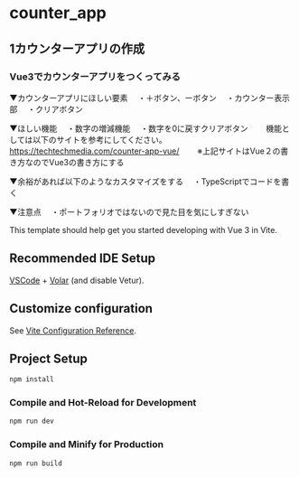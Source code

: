 # counter_app

## 1カウンターアプリの作成
### Vue3でカウンターアプリをつくってみる
▼カウンターアプリにほしい要素
　・＋ボタン、ーボタン
　・カウンター表示部
　・クリアボタン

▼ほしい機能
　・数字の増減機能
　・数字を0に戻すクリアボタン
　　機能としては以下のサイトを参考にしてください。
　　https://techtechmedia.com/counter-app-vue/
　　※上記サイトはVue２の書き方なのでVue3の書き方にする

▼余裕があれば以下のようなカスタマイズをする
　・TypeScriptでコードを書く

▼注意点
　・ポートフォリオではないので見た目を気にしすぎない


This template should help get you started developing with Vue 3 in Vite.

## Recommended IDE Setup

[VSCode](https://code.visualstudio.com/) + [Volar](https://marketplace.visualstudio.com/items?itemName=Vue.volar) (and disable Vetur).

## Customize configuration

See [Vite Configuration Reference](https://vite.dev/config/).

## Project Setup

```sh
npm install
```

### Compile and Hot-Reload for Development

```sh
npm run dev
```

### Compile and Minify for Production

```sh
npm run build
```
